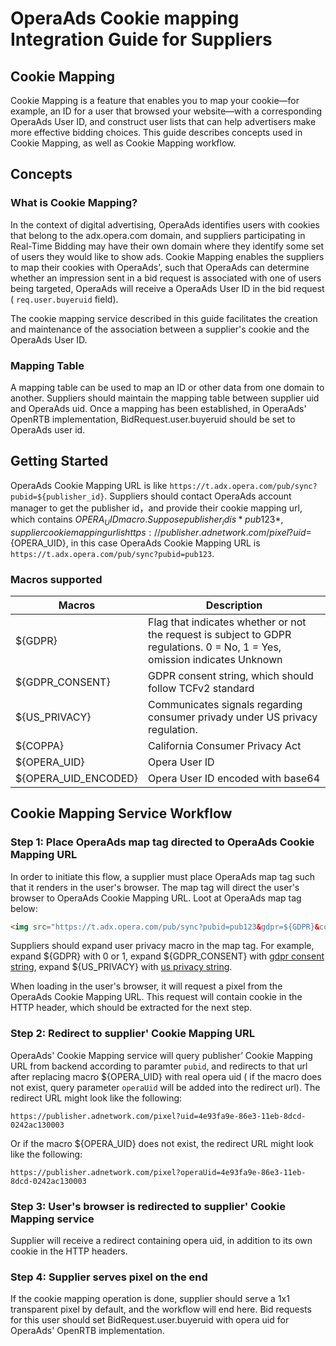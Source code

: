 # OperaAds Cookie mapping Integration Guide for Suppliers

## Cookie Mapping

Cookie Mapping is a feature that enables you to map your cookie—for example, an ID for a user that browsed your website—with a corresponding OperaAds User ID, and construct user lists that can help advertisers make more effective bidding choices. This guide describes concepts used in Cookie Mapping, as well as Cookie Mapping workflow.

## Concepts

### What is Cookie Mapping?

In the context of digital advertising, OperaAds identifies users with cookies that belong to the adx.opera.com domain, and suppliers participating in Real-Time Bidding may have their own domain where they identify some set of users they would like to show ads. Cookie Mapping enables the suppliers to map their cookies with OperaAds', such that OperaAds can determine whether an impression sent in a bid request is associated with one of users being targeted, OperaAds will receive a OperaAds User ID in the bid request ( `req.user.buyeruid` field).

The cookie mapping service described in this guide facilitates the creation and maintenance of the association between a supplier's cookie and the OperaAds User ID.

### Mapping Table

A mapping table can be used to map an ID or other data from one domain to another. Suppliers should maintain the mapping table between supplier uid and OperaAds uid. Once a mapping has been established, in OperaAds' OpenRTB implementation, BidRequest.user.buyeruid should be set to OperaAds user id.

## Getting Started

OperaAds Cookie Mapping URL is like `https://t.adx.opera.com/pub/sync?pubid=${publisher_id}`. Suppliers should contact OperaAds account manager to get the publisher id，and provide their cookie mapping url, which contains ${OPERA_UID} macro. Suppose publisher_id is *pub123*, supplier cookie mapping url is https://publisher.adnetwork.com/pixel?uid=${OPERA_UID}, in this case OperaAds Cookie Mapping URL is `https://t.adx.opera.com/pub/sync?pubid=pub123`.

### Macros supported
|Macros              |Description|
|--------------------|-----------|
|${GDPR}             |Flag that indicates whether or not the request is subject to GDPR regulations. 0 = No, 1 = Yes, omission indicates Unknown|
|${GDPR_CONSENT}     |GDPR consent string, which should follow TCFv2 standard|
|${US_PRIVACY}       |Communicates signals regarding consumer privady under US privacy regulation.|
|${COPPA}            |California Consumer Privacy Act|
|${OPERA_UID}        |Opera User ID|
|${OPERA_UID_ENCODED}|Opera User ID encoded with base64|

## Cookie Mapping Service Workflow

### Step 1: Place OperaAds map tag directed to OperaAds Cookie Mapping URL

In order to initiate this flow, a supplier must place OperaAds map tag such that it renders in the user's browser. The map tag will direct the user's browser to OperaAds Cookie Mapping URL. Loot at OperaAds map tag below:

```html
<img src="https://t.adx.opera.com/pub/sync?pubid=pub123&gdpr=${GDPR}&consent=${GDPR_CONSENT}&us_privacy=${US_PRIVACY}" />
```

Suppliers should expand user privacy macro in the map tag. For example, expand ${GDPR} with 0 or 1, expand ${GDPR_CONSENT} with [gdpr consent string](https://github.com/InteractiveAdvertisingBureau/GDPR-Transparency-and-Consent-Framework/blob/master/TCFv2/TCF-Implementation-Guidelines.md), expand ${US_PRIVACY} with [us privacy string](https://github.com/InteractiveAdvertisingBureau/USPrivacy/blob/master/CCPA/US%20Privacy%20String.md).

When loading in the user's browser, it will request a pixel from the OperaAds Cookie Mapping URL. This request will contain cookie in the HTTP header, which should be extracted for the next step.

### Step 2: Redirect to supplier' Cookie Mapping URL

OperaAds' Cookie Mapping service will query publisher’ Cookie Mapping URL from backend according to paramter `pubid`, and redirects to that url after replacing macro ${OPERA_UID} with real opera uid ( if the macro does not exist, query parameter `operaUid` will be added into the redirect url). The redirect URL might look like the following:

```url
https://publisher.adnetwork.com/pixel?uid=4e93fa9e-86e3-11eb-8dcd-0242ac130003
```
Or if the macro ${OPERA_UID} does not exist, the redirect URL might look like the following:

```url
https://publisher.adnetwork.com/pixel?operaUid=4e93fa9e-86e3-11eb-8dcd-0242ac130003
```

### Step 3: User's browser is redirected to supplier' Cookie Mapping service

Supplier will receive a redirect containing opera uid, in addition to its own cookie in the HTTP headers.

### Step 4: Supplier serves pixel on the end

If the cookie mapping operation is done, supplier should serve a 1x1 transparent pixel by default, and the workflow will end here. Bid requests for this user should set BidRequest.user.buyeruid with opera uid for OperaAds' OpenRTB implementation.
